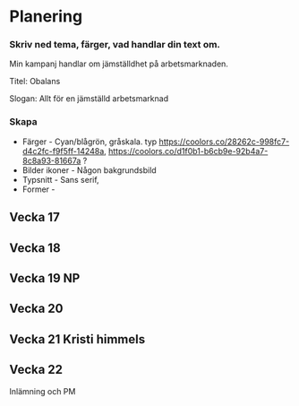 # Planering

### Skriv ned tema, färger, vad handlar din text om.

Min kampanj handlar om jämställdhet på arbetsmarknaden. 

Titel: Obalans

Slogan: Allt för en jämställd arbetsmarknad

### Skapa 

* Färger - Cyan/blågrön, gråskala. typ https://coolors.co/28262c-998fc7-d4c2fc-f9f5ff-14248a, https://coolors.co/d1f0b1-b6cb9e-92b4a7-8c8a93-81667a ?
* Bilder ikoner - Någon bakgrundsbild
* Typsnitt - Sans serif, 
* Former - 



## Vecka 17



## Vecka 18



## Vecka 19 NP


## Vecka 20



## Vecka 21 Kristi himmels




## Vecka 22 

Inlämning och PM




